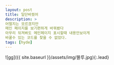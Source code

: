 ```yaml
---
layout: post
title: 일단바꿨어
description: >
어떨지는 모르겠지만
메인 페이지를 보기편하게 바꿔봤다
아무리 뒤져봐도 메인페이지 표시할때 내용안보이게
바꿀수 있는 코드를 찾을 수 없었다.
tags: [hyde]
---
```


![gg]({{ site.baseurl }}/assets/img/몰루.jpg){:.lead}

